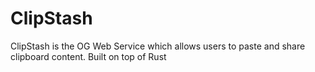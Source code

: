 # ClipStash
ClipStash is the OG Web Service which allows users to paste and share clipboard content. Built on top of Rust
